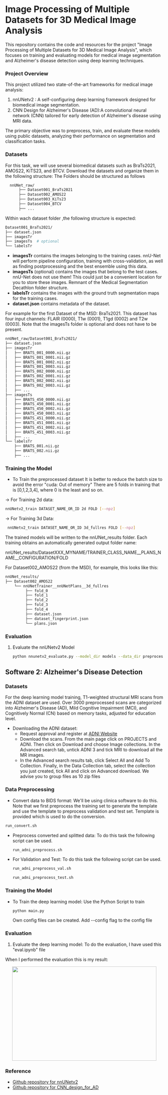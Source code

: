 # Image Processing of Multiple Datasets for 3D Medical Image Analysis

This repository contains the code and resources for the project "Image Processing of Multiple Datasets for 3D Medical Image Analysis", which focuses on training and evaluating models for medical image segmentation and Alzheimer's disease detection using deep learning techniques.

### Project Overview

This project utilized two state-of-the-art frameworks for medical image analysis:
1.  nnUNetv2 : A self-configuring deep learning framework designed for biomedical image segmentation.
2.  CNN Design for Alzheimer's Disease (AD):A convolutional neural network (CNN) tailored for early detection of Alzheimer's disease using MRI data. 

The primary objective was to preprocess, train, and evaluate these models using public datasets, analyzing their performance on segmentation and classification tasks.

### Datasets

For this task, we will use several biomedical datasets such as BraTs2021, AMOS22, KiTS23, and BTCV. Download the datasets and organize them in the following structure:
The Folders should be structured as follows 
  ```bash
    nnUNet_raw/
        ├── Dataset001_BraTs2021
        ├── Dataset002_AMOS22
        ├── Dataset003_KiTs23
        ├── Dataset004_BTCV
        ├── ...
```
Within wach dataset folder ,the following structure is expected:
```bash
Dataset001_BraTs2021/
├── dataset.json
├── imagesTr
├── imagesTs  # optional
└── labelsTr
```
- **imagesTr** contains the images belonging to the training cases. nnU-Net will perform pipeline configuration, training with cross-validation, as well as finding postprocessing and the best ensemble using this data.
- **imagesTs** (optional) contains the images that belong to the test cases. nnU-Net does not use them! This could just be a convenient location for you to store these images. Remnant of the Medical Segmentation Decathlon folder structure.
- **labelsTr** contains the images with the ground truth segmentation maps for the training cases.
- **dataset.json** contains metadata of the dataset.

For example for the first Dataset of the MSD: BraTs2021. This dataset has four input channels: FLAIR (0000), T1w (0001), T1gd (0002) and T2w (0003). Note that the imagesTs folder is optional and does not have to be present.
```bash
nnUNet_raw/Dataset001_BraTs2021/
├── dataset.json
├── imagesTr
│   ├── BRATS_001_0000.nii.gz
│   ├── BRATS_001_0001.nii.gz
│   ├── BRATS_001_0002.nii.gz
│   ├── BRATS_001_0003.nii.gz
│   ├── BRATS_002_0000.nii.gz
│   ├── BRATS_002_0001.nii.gz
│   ├── BRATS_002_0002.nii.gz
│   ├── BRATS_002_0003.nii.gz
│   ├── ...
├── imagesTs
│   ├── BRATS_450_0000.nii.gz
│   ├── BRATS_450_0001.nii.gz
│   ├── BRATS_450_0002.nii.gz
│   ├── BRATS_450_0003.nii.gz
│   ├── BRATS_451_0000.nii.gz
│   ├── BRATS_451_0001.nii.gz
│   ├── BRATS_451_0002.nii.gz
│   ├── BRATS_451_0003.nii.gz
│   ├── ...
└── labelsTr
    ├── BRATS_001.nii.gz
    ├── BRATS_002.nii.gz
    ├── ...

```




### Training the Model

- To Train the preprocessed dataset
It is better to reduce the batch size to avoid the error "cuda: Out of memory"
There are 5 folds in training that is [0,1,2,3,4], where 0 is the least and so on.

-> For Training 2d data:
  ```bash
  nnUNetv2_train DATASET_NAME_OR_ID 2d FOLD [--npz]
  ```
        
-> For Training 3d Data:
  ```bash
   nnUNetv2_train DATASET_NAME_OR_ID 3d_fullres FOLD [--npz]
  ```
The trained models will be written to the nnUNet_results folder. Each training obtains an automatically generated output folder name:

nnUNet_results/DatasetXXX_MYNAME/TRAINER_CLASS_NAME__PLANS_NAME__CONFIGURATION/FOLD

For Dataset002_AMOS22 (from the MSD), for example, this looks like this:
```bash
nnUNet_results/
├── Dataset002_AMOS22
    └── nnUNetTrainer__nnUNetPlans__3d_fullres
         ├── fold_0
         ├── fold_1
         ├── fold_2
         ├── fold_3
         ├── fold_4
         ├── dataset.json
         ├── dataset_fingerprint.json
         └── plans.json
```
### Evaluation

1. Evaluate the nnUNetv2 Model
   ```bash
   python nnunetv2_evaluate.py --model_dir models --data_dir preprocessed_data
   ```

## Software 2: Alzheimer's Disease Detection

### Datasets
For the deep learning model training, T1-weighted structural MRI scans from the ADNI dataset are used. Over 3000 preprocessed scans are categorized into Alzheimer's Disease (AD), Mild Cognitive Impairment (MCI), and Cognitively Normal (CN) based on memory tasks, adjusted for education level.

- Downloading the ADNI dataset:
    - Request approval and register at [ADNI Website](https://adni.loni.usc.edu/data-samples/access-data/)
    - Download the scans. From the main page click on PROJECTS and ADNI. Then click on Download and choose Image collections. In the Advanced search tab, untick ADNI 3 and tick MRI to download all the MR images.
    - In the Advanced search results tab, click Select All and Add To Collection. Finally, in the Data Collection tab, select the collection you just created, tick All and click on Advanced download. We advise you to group files as 10 zip files


### Data Preprocessing

- Convert data to BIDS format:
  We'll be using clinica software to do this. Note that we first preprocess the training set to generate the template and use the template to preprocess validation and test set. Template is provided which is used to do the conversion.
```bash
run_convert.sh
```

- Preprocess converted and splitted data:
  To do this task the following script can be used.
  ```bash
  run_adni_preprocess.sh
  ```

- For Validation and Test:
  To do this task the following script can be used.
  ```bash
  run_adni_preprocess_val.sh
  ```
  ```bash
  run_adni_preprocess_test.sh
  ```



### Training the Model

- To Train the deep learning model:
  Use the Python Script to train
  ```bash
  python main.py
  ```
  Own config files can be created. Add --config flag to the config file


### Evaluation

1. Evaluate the deep learning model:
   To do the evaluation, I have used this "eval.ipynb" file

When I performed the evaluation this is my result:
<p align="center">
<img width="460" height="300" src="https://github.com/user-attachments/assets/0b3ba9d8-dd68-4f94-9298-34eaf0433aa2">

</p>

### Reference 

- [Github repository for nnUNetv2](https://github.com/MIC-DKFZ/nnUNet)
- [Github repository for CNN_design_for_AD](https://github.com/NYUMedML/CNN_design_for_AD)


   
